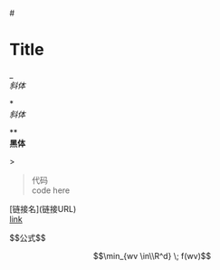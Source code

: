 \#

# Title

\_  
_斜体_

\*  
_斜体_

\*\*  
**黑体**

&gt;

> 代码  
> code here

\[链接名\]\(链接URL\)  
[link]()

\$\$公式\$\$

$$\min_{wv \in\\R^d} \; f(wv)$$


